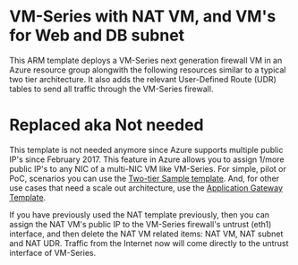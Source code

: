 # VM-Series with NAT VM, and VM's for Web and DB subnet

This ARM template deploys a VM-Series next generation firewall VM in an Azure resource group alongwith the following resources similar to a typical two tier architecture. It also adds the relevant User-Defined Route (UDR) tables to send all traffic through the VM-Series firewall.

# Replaced aka Not needed

This template is not needed anymore since Azure supports multiple public IP's since February 2017. This feature in Azure allows you to assign 1/more public IP's to any NIC of a multi-NIC VM like VM-Series. For simple, pilot or PoC, scenarios you can use the [Two-tier Sample template](https://github.com/PaloAltoNetworks/azure/tree/master/two-tier-sample). And, for other use cases that need a scale out architecture, use the [Application Gateway Template](https://github.com/PaloAltoNetworks/azure-applicationgateway). 

If you have previously used the NAT template previously, then you can assign the NAT VM's public IP to the VM-Series firewall's untrust (eth1) interface, and then delete the NAT VM related items: NAT VM, NAT subnet and NAT UDR. Traffic from the Internet now will come directly to the untrust interface of VM-Series.
